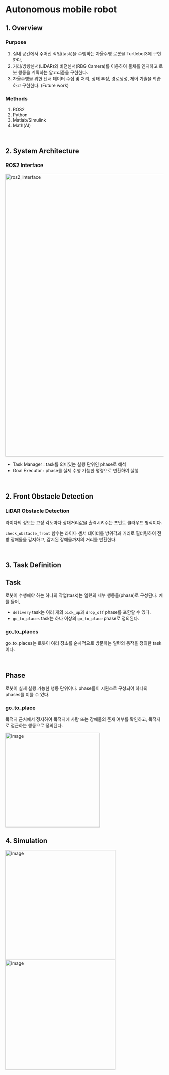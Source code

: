# Autonomous mobile robot

## 1. Overview

### Purpose

1. 실내 공간에서 주어진 작업(task)을 수행하는 자율주행 로봇을 Turtlebot3에 구현한다.
2. 거리/방향센서(LiDAR)와 비전센서(RBG Camera)를 이용하여 물체를 인지하고 로봇 행동을 계획하는 알고리즘을 구현한다.
3. 자율주행을 위한 센서 데이터 수집 및 처리, 상태 추정, 경로생성, 제어 기술을 학습하고 구현한다. (Future work)

### Methods
1. ROS2
2. Python
3. Matlab/Simulink
4. Math(AI)

<br>

## 2. System Architecture
### ROS2 Interface

<a href="https://naon-jo.github.io/posts/umr-ws-System-Architecture/">
    <img src="https://github.com/user-attachments/assets/a11b244e-20ca-4f2c-8210-0924f39ae14a" alt="ros2_interface" width="900"/>
</a>

<br>

- Task Manager : task를 의미있는 실행 단위인 phase로 해석
- Goal Executor : phase를 실제 수행 가능한 명령으로 변환하여 실행

<br>

## 2. Front Obstacle Detection
### LiDAR Obstacle Detection

라이다의 정보는 고정 각도마다 상대거리값을 출력시켜주는 포인트 클라우드 형식이다.

```check_obstacle_front``` 함수는 라이다 센서 데이터를 방위각과 거리로 필터링하여 전방 장애물을 감지하고, 감지된 장애물까지의 거리를 반환한다.

<br>

## 3. Task Definition
## Task

로봇이 수행해야 하는 하나의 작업(task)는 일련의 세부 행동들(phase)로 구성된다. 예를 들어, 
- ```delivery``` task는 여러 개의 ```pick_up```과 ```drop_off``` phase를 포함할 수 있다.
- ```go_to_places``` task는 하나 이상의 ```go_to_place``` phase로 정의된다.

### go_to_places

go_to_places는 로봇이 여러 장소를 순차적으로 방문하는 일련의 동작을 정의한 task이다.

<br>

## Phase

로봇이 실제 실행 가능한 행동 단위이다. phase들이 시퀀스로 구성되어 하나의 phases를 이룰 수 있다.

### go_to_place

목적지 근처에서 정지하여 목적지에 사람 또는 장애물의 존재 여부를 확인하고, 목적지로 접근하는 행동으로 정의된다.

<a href="https://naon-jo.github.io/posts/umr-ws-go-to-place/">
    <img src="https://github.com/user-attachments/assets/7af68ea8-a8a8-46f4-b50c-240d13831cb9" alt="Image" width="300"/>
</a>

<br>

## 4. Simulation

<img src="https://github.com/user-attachments/assets/fd0a02e0-b779-44b7-8f53-28361cbb95e3" alt="Image" width="350"/>

<img src="https://github.com/user-attachments/assets/5e2044a2-c985-4751-905b-924962f9dc23" alt="Image" width="350"/>

<br>
